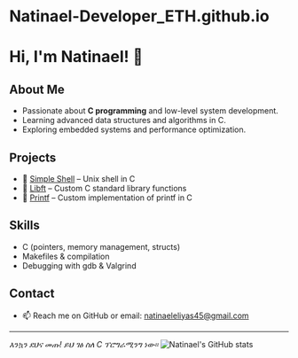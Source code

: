 # Natinael-Developer_ETH.github.io
# Hi, I'm Natinael! 👋

## About Me
- Passionate about **C programming** and low-level system development.
- Learning advanced data structures and algorithms in C.
- Exploring embedded systems and performance optimization.

## Projects
- 🔹 [Simple Shell](https://github.com/your-username/simple_shell) – Unix shell in C
- 🔹 [Libft](https://github.com/your-username/libft) – Custom C standard library functions
- 🔹 [Printf](https://github.com/your-username/ft_printf) – Custom implementation of printf in C

## Skills
- C (pointers, memory management, structs)
- Makefiles & compilation
- Debugging with gdb & Valgrind

## Contact
- 📫 Reach me on GitHub or email: natinaeleliyas45@gmail.com

---

*እንኳን ደህና መጡ! ይህ ገፅ ስለ C ፕሮግራሚንግ ነው።*
![Natinael's GitHub stats](https://github-readme-stats.vercel.app/api?username=your-username&show_icons=true&theme=radical)
